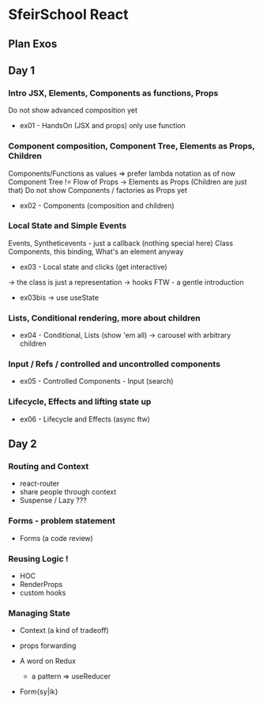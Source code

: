 # SfeirSchool React

## Plan Exos

## Day 1

### Intro JSX, Elements, Components as functions, Props

Do not show advanced composition yet

- ex01 - HandsOn (JSX and props)
  only use function

### Component composition, Component Tree, Elements as Props, Children

Components/Functions as values => prefer lambda notation as of now
Component Tree != Flow of Props -> Elements as Props (Children are just that)
Do not show Components / factories as Props yet

- ex02 - Components (composition and children)

### Local State and Simple Events

Events, Syntheticevents - just a callback (nothing special here)
Class Components, this binding, What's an element anyway

- ex03 - Local state and clicks (get interactive)

-> the class is just a representation
-> hooks FTW - a gentle introduction

- ex03bis -> use useState

### Lists, Conditional rendering, more about children

- ex04 - Conditional, Lists (show 'em all)
  -> carousel with arbitrary children

### Input / Refs / controlled and uncontrolled components

- ex05 - Controlled Components - Input (search)

### Lifecycle, Effects and lifting state up

- ex06 - Lifecycle and Effects (async ftw)

## Day 2

### Routing and Context

- react-router
- share people through context
- Suspense / Lazy ???

### Forms - problem statement

- Forms (a code review)

### Reusing Logic !

- HOC
- RenderProps
- custom hooks

### Managing State

- Context (a kind of tradeoff)
- props forwarding
- A word on Redux

  - a pattern => useReducer

- Form{sy|ik}
